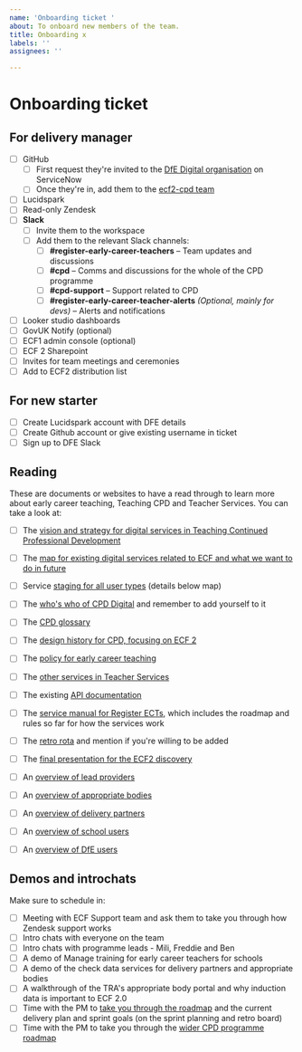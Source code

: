 ```yaml
---
name: 'Onboarding ticket '
about: To onboard new members of the team.
title: Onboarding x
labels: ''
assignees: ''

---
```


# Onboarding ticket

## For delivery manager

- [ ] GitHub
  - [ ] First request they're invited to the [DfE Digital organisation](https://dfe.service-now.com.mcas.ms/serviceportal?id=sc_cat_item&sys_id=0aacf3a81ba52110b192ec69b04bcb14) on ServiceNow
  - [ ] Once they're in, add them to the [ecf2-cpd team](https://github.com/orgs/DFE-Digital/teams/ecf2-cpd)
- [ ] Lucidspark
- [ ] Read-only Zendesk
- [ ] **Slack**  
  - [ ] Invite them to the workspace  
  - [ ] Add them to the relevant Slack channels:  
    - [ ] **#register-early-career-teachers** – Team updates and discussions  
    - [ ] **#cpd** – Comms and discussions for the whole of the CPD programme
    - [ ] **#cpd-support** – Support related to CPD  
    - [ ] **#register-early-career-teacher-alerts** *(Optional, mainly for devs)* – Alerts and notifications  
- [ ] Looker studio dashboards
- [ ] GovUK Notify (optional)
- [ ] ECF1 admin console (optional)
- [ ] ECF 2 Sharepoint
- [ ] Invites for team meetings and ceremonies
- [ ] Add to ECF2 distribution list

## For new starter

- [ ] Create Lucidspark account with DFE details
- [ ] Create Github account or give existing username in ticket
- [ ] Sign up to DFE Slack

## Reading

These are documents or websites to have a read through to learn more about early career teaching, Teaching CPD and Teacher Services. You can take a look at: 
- [ ]  The [vision and strategy for digital services in Teaching Continued Professional Development](https://educationgovuk.sharepoint.com/:p:/s/TeacherServices/EdAxufgx-PtKtkWLJyvU9AYBUSA_8QKzv72FSB52xamxFw?e=7YB8Se)
- [ ] The [map for existing digital services related to ECF and what we want to do in future](https://lucid.app/lucidspark/0a55b682-a699-4e6c-8887-3ca6663d7efa/edit?view_items=g0_U~ZMyWrWz&invitationId=inv_8dcaccc3-f00c-45d9-9bcc-0be3b7c6cdc2)
- [ ] Service [staging for all user types](https://lucid.app/lucidspark/0a55b682-a699-4e6c-8887-3ca6663d7efa/edit?view_items=g0_U~ZMyWrWz&invitationId=inv_8dcaccc3-f00c-45d9-9bcc-0be3b7c6cdc2) (details below map)
- [ ] The [who's who of CPD Digital](https://educationgovuk.sharepoint.com/:p:/r/sites/TeacherServices/_layouts/15/Doc.aspx?sourcedoc=%7BFB659643-0C86-5820-9F81-10B8E74A8A61%7D&file=CPD%20-%20Who%27s%20who.pptx&action=edit&mobileredirect=true) and remember to add yourself to it
- [ ] The [CPD glossary](https://teacher-cpd.design-history.education.gov.uk/glossary/)
- [ ] The [design history for CPD, focusing on ECF 2](https://teacher-cpd.design-history.education.gov.uk/)
- [ ] The [policy for early career teaching](https://www.gov.uk/government/collections/induction-training-and-support-for-early-career-teachers-ects)
- [ ] The [other services in Teacher Services](https://becoming-a-teacher.design-history.education.gov.uk/service-map/)
- [ ] The existing [API documentation](https://manage-training-for-early-career-teachers.education.gov.uk/api-reference/reference-v3.html#api-v3-partnerships-ecf-id-put-request_body)
- [ ] The [service manual for Register ECTs](https://register-ects-service-manual.education.gov.uk/), which includes the roadmap and rules so far for how the services work
- [ ]  The [retro rota](https://ukgovernmentdfe.slack.com/archives/C06V31R0Z17/p1715776635714569) and mention if you're willing to be added
- [ ]  The [final presentation for the ECF2 discovery](https://educationgovuk.sharepoint.com/:p:/r/sites/TeacherServices/_layouts/15/Doc.aspx?sourcedoc=%7B03C73EEB-C2FA-43C4-A864-27A1379CDBF3%7D&file=ECF%20digital%20services%20-%20playback%20deck.pptx&action=edit&mobileredirect=true)
- [ ]  An [overview of lead providers](https://educationgovuk.sharepoint.com/:p:/r/sites/TeacherServices/_layouts/15/Doc.aspx?sourcedoc=%7B14A33185-398B-49D8-810B-5A2B8D604CEC%7D&file=ECF%202.0%20-%20Understanding%20our%20users%20-%20Lead%20providers.pptx&action=edit&mobileredirect=true)
- [ ]  An [overview of appropriate bodies](https://educationgovuk.sharepoint.com/:p:/r/sites/TeacherServices/_layouts/15/Doc.aspx?sourcedoc=%7B0D2FEA8D-0492-4AF3-98E5-717D7A539706%7D&file=ECF%202.0%20-%20Understanding%20our%20users%20-%20Appropriate%20bodies.pptx&action=edit&mobileredirect=true)
- [ ]  An [overview of delivery partners](https://educationgovuk.sharepoint.com/:p:/r/sites/TeacherServices/Shared%20Documents/Teacher%20Continuing%20Professional%20Development/Teacher%20CPD%20Team/Register%20early%20career%20teachers/Discovery/Outputs/ECF%202.0%20-%20Understanding%20our%20users%20-%20Delivery%20Partners.pptx?d=wb1f0190dcd33444b923ff10c4ddf2ea7&csf=1&web=1&e=Wexold)
- [ ]  An [overview of school users](https://educationgovuk.sharepoint.com/:p:/r/sites/TeacherServices/_layouts/15/Doc.aspx?sourcedoc=%7BB1E279B5-E8CD-411D-B3EE-E9DD87D355C7%7D&file=ECF%202.0%20-%20Understanding%20our%20users%20-%20School%20users%20-%20SITs%2C%20ECTs%20&%20Mentors.pptx=&action=edit&mobileredirect=true)
- [ ]  An [overview of DfE users](https://educationgovuk.sharepoint.com/:p:/r/sites/TeacherServices/_layouts/15/Doc.aspx?sourcedoc=%7B88E28D07-9485-4042-95E9-ECFDFE0BF022%7D&file=ECF%202.0%20-%20Understanding%20our%20users%20-%20Internal%20DfE.pptx&action=edit&mobileredirect=true)


## Demos and introchats

Make sure to schedule in:
- [ ] Meeting  with ECF Support team and ask them to take you through how Zendesk support works
- [ ] Intro chats with everyone on the team
- [ ] Intro chats with programme leads - Mili, Freddie and Ben
- [ ] A demo of Manage training for early career teachers for schools
- [ ] A demo of the check data services for delivery partners and appropriate bodies
- [ ] A walkthrough of the TRA's appropriate body portal and why induction data is important to ECF 2.0
- [ ] Time with the PM to [take you through the roadmap](https://register-ects-service-manual.education.gov.uk/product/roadmap/) and the current delivery plan and sprint goals (on the sprint planning and retro board)
- [ ] Time with the PM to take you through the [wider CPD programme roadmap](https://lucid.app/lucidspark/b66f71c3-c524-4e79-aa36-a60b00b4b823/edit?shared=true&page=0_0)
